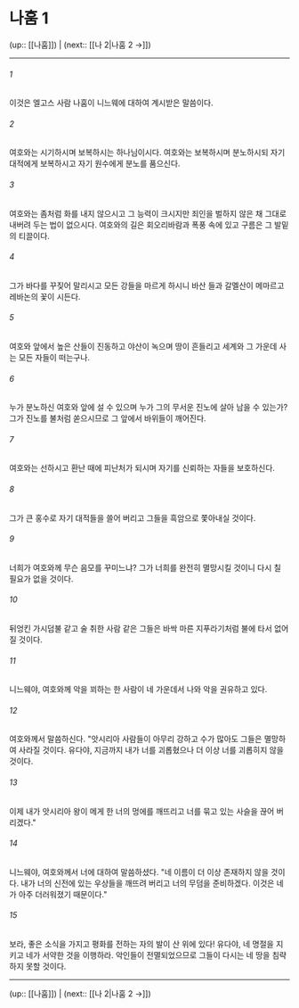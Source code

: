 # 나훔 1

(up:: [[나훔]]) | (next:: [[나 2|나훔 2 →]])

***




###### 1 

이것은 엘고스 사람 나훔이 니느웨에 대하여 계시받은 말씀이다. 



###### 2 

여호와는 시기하시며 보복하시는 하나님이시다. 여호와는 보복하시며 분노하시되 자기 대적에게 보복하시고 자기 원수에게 분노를 품으신다. 



###### 3 

여호와는 좀처럼 화를 내지 않으시고 그 능력이 크시지만 죄인을 벌하지 않은 채 그대로 내버려 두는 법이 없으시다. 여호와의 길은 회오리바람과 폭풍 속에 있고 구름은 그 발밑의 티끌이다. 



###### 4 

그가 바다를 꾸짖어 말리시고 모든 강들을 마르게 하시니 바산 들과 갈멜산이 메마르고 레바논의 꽃이 시든다. 



###### 5 

여호와 앞에서 높은 산들이 진동하고 야산이 녹으며 땅이 흔들리고 세계와 그 가운데 사는 모든 자들이 떠는구나. 



###### 6 

누가 분노하신 여호와 앞에 설 수 있으며 누가 그의 무서운 진노에 살아 남을 수 있는가? 그가 진노를 불처럼 쏟으시므로 그 앞에서 바위들이 깨어진다. 



###### 7 

여호와는 선하시고 환난 때에 피난처가 되시며 자기를 신뢰하는 자들을 보호하신다. 



###### 8 

그가 큰 홍수로 자기 대적들을 쓸어 버리고 그들을 흑암으로 쫓아내실 것이다. 



###### 9 

너희가 여호와께 무슨 음모를 꾸미느냐? 그가 너희를 완전히 멸망시킬 것이니 다시 칠 필요가 없을 것이다. 



###### 10 

뒤엉킨 가시덤불 같고 술 취한 사람 같은 그들은 바싹 마른 지푸라기처럼 불에 타서 없어질 것이다. 



###### 11 

니느웨야, 여호와께 악을 꾀하는 한 사람이 네 가운데서 나와 악을 권유하고 있다. 



###### 12 

여호와께서 말씀하신다. "앗시리아 사람들이 아무리 강하고 수가 많아도 그들은 멸망하여 사라질 것이다. 유다야, 지금까지 내가 너를 괴롭혔으나 더 이상 너를 괴롭히지 않을 것이다. 



###### 13 

이제 내가 앗시리아 왕이 메게 한 너의 멍에를 깨뜨리고 너를 묶고 있는 사슬을 끊어 버리겠다." 



###### 14 

니느웨야, 여호와께서 너에 대하여 말씀하셨다. "네 이름이 더 이상 존재하지 않을 것이다. 내가 너의 신전에 있는 우상들을 깨뜨려 버리고 너의 무덤을 준비하겠다. 이것은 네가 아주 더러워졌기 때문이다." 



###### 15 

보라, 좋은 소식을 가지고 평화를 전하는 자의 발이 산 위에 있다! 유다야, 네 명절을 지키고 네가 서약한 것을 이행하라. 악인들이 전멸되었으므로 그들이 다시는 네 땅을 침략하지 못할 것이다.

***

(up:: [[나훔]]) | (next:: [[나 2|나훔 2 →]])
